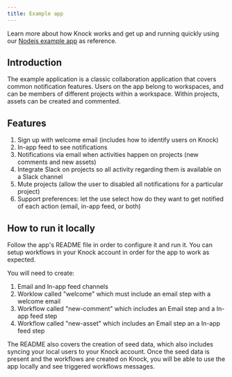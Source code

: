 ```yaml
---
title: Example app
---
```


Learn more about how Knock works and get up and running quickly using our [Nodejs example app](https://github.com/knocklabs/example-collaboration-app/) as reference.

## Introduction

The example application is a classic collaboration application that covers common notification features.
Users on the app belong to workspaces, and can be members of different projects within a workspace.
Within projects, assets can be created and commented.

## Features

1. Sign up with welcome email (includes how to identify users on Knock)
2. In-app feed to see notifications
3. Notifications via email when activities happen on projects (new comments and new assets)
4. Integrate Slack on projects so all activity regarding them is available on a Slack channel
5. Mute projects (allow the user to disabled all notifications for a particular project)
6. Support preferences: let the use select how do they want to get notified of each action (email, in-app feed, or both)

## How to run it locally

Follow the app's README file in order to configure it and run it.
You can setup workflows in your Knock account in order for the app to work as expected.

You will need to create:

1. Email and In-app feed channels
2. Worklow called "welcome" which must include an email step with a welcome email
3. Workflow called "new-comment" which includes an Email step and a In-app feed step
4. Workflow called "new-asset" which includes an Email step an a In-app feed step

The README also covers the creation of seed data, which also includes syncing your local users to your Knock account.
Once the seed data is present and the workflows are created on Knock, you will be able to use the app locally and see
triggered workflows messages.
